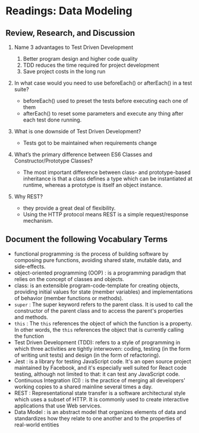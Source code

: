 # Readings: Data Modeling

## Review, Research, and Discussion

1. Name 3 advantages to Test Driven Development
   1. Better program design and higher code quality
   2. TDD reduces the time required for project development
   3. Save project costs in the long run

2. In what case would you need to use beforeEach() or afterEach() in a test suite?
   * beforeEach() used to preset the tests before executing each one of them
   * afterEach() to reset some parameters and execute any thing after each test done running.

3. What is one downside of Test Driven Development?

   * Tests got to be maintained when requirements change

4. What’s the primary difference between ES6 Classes and Constructor/Prototype Classes?
    * The most important difference between class- and prototype-based inheritance is that a class defines a type which can be instantiated at runtime, whereas a prototype is itself an object instance.

5. Why REST?
    * they provide a great deal of flexibility.
    * Using the HTTP protocol means REST is a simple request/response mechanism.

## Document the following Vocabulary Terms

* functional programming :is the process of building software by composing pure functions, avoiding shared state, mutable data, and side-effects.
* object-oriented programming (OOP) : is a programming paradigm that relies on the concept of classes and objects.
* class: is an extensible program-code-template for creating objects, providing initial values for state (member variables) and implementations of behavior (member functions or methods).
* `super` : The super keyword refers to the parent class. It is used to call the constructor of the parent class and to access the parent's properties and methods.
* `this` : The `this` references the object of which the function is a property. In other words, the `this` references the object that is currently calling the function
* Test Driven Development (TDD): refers to a style of programming in which three activities are tightly interwoven: coding, testing (in the form of writing unit tests) and design (in the form of refactoring).
* Jest : is a library for testing JavaScript code. It's an open source project maintained by Facebook, and it's especially well suited for React code testing, although not limited to that: it can test any JavaScript code.
* Continuous Integration (CI) : is the practice of merging all developers' working copies to a shared mainline several times a day.
* REST : Representational state transfer is a software architectural style which uses a subset of HTTP. It is commonly used to create interactive applications that use Web services.
* Data Model : is an abstract model that organizes elements of data and standardizes how they relate to one another and to the properties of real-world entities


